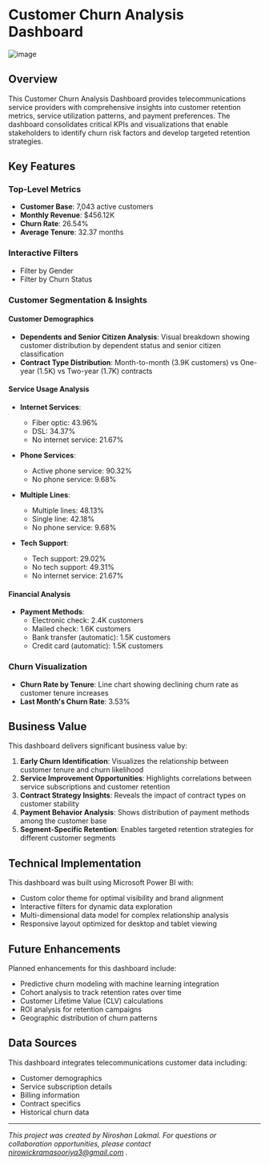 # Customer Churn Analysis Dashboard

![image](https://github.com/user-attachments/assets/e192252c-6caa-42ed-a76a-deecb603a3fe)


## Overview

This Customer Churn Analysis Dashboard provides telecommunications service providers with comprehensive insights into customer retention metrics, service utilization patterns, and payment preferences. The dashboard consolidates critical KPIs and visualizations that enable stakeholders to identify churn risk factors and develop targeted retention strategies.

## Key Features

### Top-Level Metrics
- **Customer Base**: 7,043 active customers
- **Monthly Revenue**: $456.12K
- **Churn Rate**: 26.54%
- **Average Tenure**: 32.37 months

### Interactive Filters
- Filter by Gender
- Filter by Churn Status

### Customer Segmentation & Insights

#### Customer Demographics
- **Dependents and Senior Citizen Analysis**: Visual breakdown showing customer distribution by dependent status and senior citizen classification
- **Contract Type Distribution**: Month-to-month (3.9K customers) vs One-year (1.5K) vs Two-year (1.7K) contracts

#### Service Usage Analysis
- **Internet Services**: 
  - Fiber optic: 43.96%
  - DSL: 34.37%
  - No internet service: 21.67%

- **Phone Services**:
  - Active phone service: 90.32%
  - No phone service: 9.68%

- **Multiple Lines**:
  - Multiple lines: 48.13%
  - Single line: 42.18%
  - No phone service: 9.68%

- **Tech Support**:
  - Tech support: 29.02%
  - No tech support: 49.31%
  - No internet service: 21.67%

#### Financial Analysis
- **Payment Methods**:
  - Electronic check: 2.4K customers
  - Mailed check: 1.6K customers
  - Bank transfer (automatic): 1.5K customers
  - Credit card (automatic): 1.5K customers

### Churn Visualization
- **Churn Rate by Tenure**: Line chart showing declining churn rate as customer tenure increases
- **Last Month's Churn Rate**: 3.53%

## Business Value

This dashboard delivers significant business value by:

1. **Early Churn Identification**: Visualizes the relationship between customer tenure and churn likelihood
2. **Service Improvement Opportunities**: Highlights correlations between service subscriptions and customer retention
3. **Contract Strategy Insights**: Reveals the impact of contract types on customer stability
4. **Payment Behavior Analysis**: Shows distribution of payment methods among the customer base
5. **Segment-Specific Retention**: Enables targeted retention strategies for different customer segments

## Technical Implementation

This dashboard was built using Microsoft Power BI with:
- Custom color theme for optimal visibility and brand alignment
- Interactive filters for dynamic data exploration
- Multi-dimensional data model for complex relationship analysis
- Responsive layout optimized for desktop and tablet viewing

## Future Enhancements

Planned enhancements for this dashboard include:
- Predictive churn modeling with machine learning integration
- Cohort analysis to track retention rates over time
- Customer Lifetime Value (CLV) calculations
- ROI analysis for retention campaigns
- Geographic distribution of churn patterns

## Data Sources

This dashboard integrates telecommunications customer data including:
- Customer demographics
- Service subscription details
- Billing information
- Contract specifics
- Historical churn data

---

*This project was created by Niroshan Lakmal. For questions or collaboration opportunities, please contact nirowickramasooriya3@gmail.com
.*
